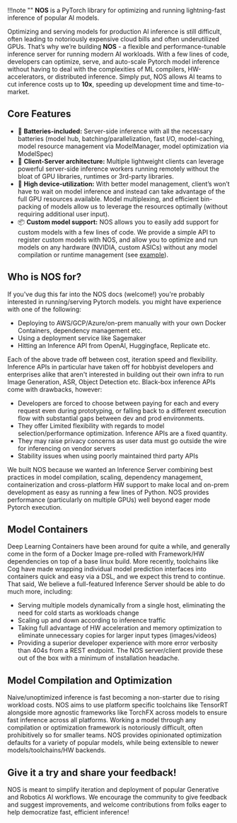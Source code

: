 !!!note ""
    **NOS** is a PyTorch library for optimizing and running lightning-fast inference of popular AI models.

Optimizing and serving models for production AI inference is still difficult, often leading to notoriously expensive cloud bills and often underutilized GPUs. That’s why we’re building **NOS** - a flexible and performance-tunable inference server for running modern AI workloads. With a few lines of code, developers can optimize, serve, and auto-scale Pytorch model inference without having to deal with the complexities of ML compilers, HW-accelerators, or distributed inference. Simply put, NOS allows AI teams to cut inference costs up to **10x**, speeding up development time and time-to-market.

## Core Features
 - 🔋 **Batteries-included:** Server-side inference with all the necessary batteries (model hub, batching/parallelization, fast I/O, model-caching, model resource management via ModelManager, model optimization via ModelSpec)
 - 📡 **Client-Server architecture:** Multiple lightweight clients can leverage powerful server-side inference workers running remotely without the bloat of GPU libraries, runtimes or 3rd-party libraries.
 - 💪 **High device-utilization:**  With better model management, client’s won’t have to wait on model inference and instead can take advantage of the full GPU resources available. Model multiplexing, and efficient bin-packing of models allow us to leverage the resources optimally (without requiring additional user input).
 - 📦 **Custom model support:** NOS allows you to easily add support for custom models with a few lines of code. We provide a simple API to register custom models with NOS, and allow you to optimize and run models on any hardware (NVIDIA, custom ASICs) without any model compilation or runtime management (see [example](../guides/running-custom-models.md)).


## Who is NOS for?
If you've dug this far into the NOS docs (welcome!) you're probably interested in running/serving Pytorch models.
you might have experience with one of the following:

- Deploying to AWS/GCP/Azure/on-prem manually with your own Docker Containers, dependency management etc.
- Using a deployment service like Sagemaker
- Hitting an Inference API from OpenAI, Huggingface, Replicate etc.

Each of the above trade off between cost, iteration speed and flexibility. Inference APIs in particular have taken
off for hobbyist developers and enterprises alike that aren't interested in building out their own infra to run Image
Generation, ASR, Object Detection etc. Black-box inference APIs come with drawbacks, however:

- Developers are forced to choose between paying for each and every request even during prototyping, or falling back
to a different execution flow with substantial gaps between dev and prod environments.
- They offer Limited flexibility with regards to model selection/performance optimization. Inference APIs are a fixed quantity.
- They may raise privacy concerns as user data must go outside the wire for inferencing on vendor servers
- Stability issues when using poorly maintained third party APIs

We built NOS because we wanted an Inference Server combining best practices in model compilation, scaling,
dependency management, containerization and cross-platform HW support to make local and on-prem development as easy
as running a few lines of Python. NOS provides performance (particularly on multiple GPUs) well beyond eager mode
Pytorch execution.
## Model Containers
Deep Learning Containers have been around for quite a while, and generally come in the form of a Docker Image
pre-rolled with Framework/HW dependencies on top of a base linux build. More recently, toolchains like Cog
have made wrapping individual model prediction interfaces into containers quick and easy via a DSL, and we expect
this trend to continue. That said, We believe a full-featured Inference Server should be able to do much more, including:

- Serving multiple models dynamically from a single host, eliminating the need for cold starts as workloads change
- Scaling up and down according to inference traffic
- Taking full advantage of HW acceleration and memory optimization to eliminate unnecessary copies for larger input types
 (images/videos)
- Providing a superior developer experience with more error verbosity than 404s from a REST endpoint.
The NOS server/client provide these out of the box with a minimum of installation headache.

## Model Compilation and Optimization
Naive/unoptimized inference is fast becoming a non-starter due to rising workload costs. NOS aims to use platform
specific toolchains like TensorRT alongside more agnostic frameworks like TorchFX across models to ensure fast inference
across all platforms. Working a model through any compilation or optimization framework is notoriously difficult,
often prohibitively so for smaller teams. NOS provides opinionated optimization defaults for a variety of popular models,
while being extensible to newer models/toolchains/HW backends.
## Give it a try and share your feedback!
NOS is meant to simplify iteration and deployment of popular Generative and Robotics AI workflows. We encourage the
community to give feedback and suggest improvements, and welcome contributions from folks eager to help democratize fast,
efficient inference!
